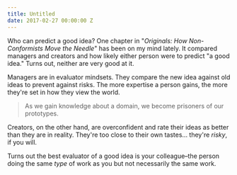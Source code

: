 ```yaml
---
title: Untitled
date: 2017-02-27 00:00:00 Z
---
```


Who can predict a good idea? One chapter in "<i>Originals: How Non-Conformists Move the Needle</i>" has been on my mind lately. It compared managers and creators and how likely either person were to predict "a good idea." Turns out, neither are very good at it. 

Managers are in evaluator mindsets. They compare the new idea against old ideas to prevent against risks. The more expertise a person gains, the more they're set in how they view the world. 

> As we gain knowledge about a domain, we become prisoners of our prototypes.

Creators, on the other hand, are overconfident and rate their ideas as better than they are in reality. They're too close to their own tastes... they're _risky_, if you will.

Turns out the best evaluator of a good idea is your colleague–the person doing the same _type_ of work as you but not necessarily the same work.